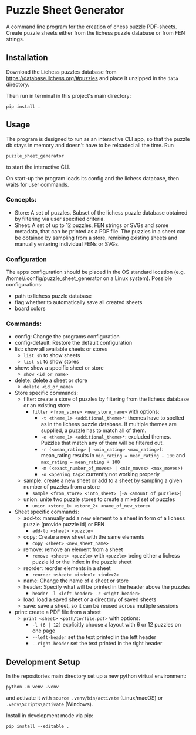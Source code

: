 # Puzzle Sheet Generator

A command line program for the creation of chess puzzle PDF-sheets. 
Create puzzle sheets either from the lichess puzzle database or from FEN strings.

## Installation
Download the Lichess puzzles database from https://database.lichess.org/#puzzles and place it unzipped in the `data` directory.

Then run in terminal in this project's main directory:
```commandline
pip install .
```

## Usage

The program is designed to run as an interactive CLI app, so that the puzzle db stays in memory
and doesn't have to be reloaded all the time.
Run 
```commandline
puzzle_sheet_generator
```
to start the interactive CLI.

On start-up the program loads its config and the lichess database, then waits for user commands.

### Concepts:
- Store: A set of puzzles. Subset of the lichess puzzle database obtained by filtering via user specified criteria.
- Sheet: A set of up to 12 puzzles, FEN strings or SVGs and some metadata, that can be printed as a PDF file.
         The puzzles in a sheet can be obtained by sampling from a store, remixing existing sheets and manually entering individual FENs or SVGs.

### Configuration
The apps configuration should be placed in the OS standard location (e.g. /home/<user>/.config/puzzle_sheet_generator on a Linux system).
Possible configurations:
- path to lichess puzzle database
- flag whether to automatically save all created sheets
- board colors

### Commands:
- config: Change the programs configuration
- config-default: Restore the default configuration
- list: show all available sheets or stores
  - `list sh` to show sheets
  - `list st` to show stores
- show: show a specific sheet or store
  - `show <id_or_name>`
- delete: delete a sheet or store
  - `delete <id_or_name>`
- Store specific commands:
  - filter: create a store of puzzles by filtering from the lichess database or an existing store
    - `filter <from_store> <new_store_name>` with options:
      - `-t <theme_1> <additional_theme>*`: themes have to spelled as in the lichess puzzle database. If multiple themes are supplied, a puzzle has to match all of them.
      - `-e <theme_1> <additional_theme>*`: excluded themes. Puzzles that match any of them will be filtered out.
      - `-r (<mean_rating> | <min_rating> <max_rating>)`: mean_rating results in `min_rating = mean_rating - 100` and `max_rating = mean_rating + 100`
      - `-m (<exact_number_of_moves> | <min_moves> <max_moves>)`
      - `-o <opening_tag>`: currently not working properly
  - sample: create a new sheet or add to a sheet by sampling a given number of puzzles from a store
    - `sample <from_store> <into_sheet> [-a <amount of puzzles>]`
  - union: unite two puzzle stores to create a mixed set of puzzles
    - `union <store_1> <store_2> <name_of_new_store>`
- Sheet specific commands:
  - add-to: manually add a new element to a sheet in form of a lichess puzzle (provide puzzle id) or FEN
    - `add-to <sheet> <puzzle>`
  - copy: Create a new sheet with the same elements
    - `copy <sheet> <new_sheet_name>`
  - remove: remove an element from a sheet
    - `remove <sheet> <puzzle>` with `<puzzle>` being either a lichess puzzle id or the index in the puzzle sheet
  - reorder: reorder elements in a sheet
    - `reorder <sheet> <index1> <index2>`
  - name: Change the name of a sheet or store
  - header: Specify what will be printed in the header above the puzzles
    - `header -l <left-header> -r <right-header>`
  - load: load a saved sheet or a directory of saved sheets
  - save: save a sheet, so it can be reused across multiple sessions
- print: create a PDF file from a sheet
  - `print <sheet> <path/to/file.pdf>` with options:
    - `-l (6 | 12)` explicitly choose a layout with 6 or 12 puzzles on one page
    - `--left-header` set the text printed in the left header
    - `--right-header` set the text printed in the right header

## Development Setup

In the repositories main directory set up a new python virtual environment:
```commandline
python -m venv .venv
```
and activate it with `source .venv/bin/activate` (Linux/macOS) or `.venv\Scripts\activate` (Windows).

Install in development mode via pip:
```commandline
pip install --editable .
```
